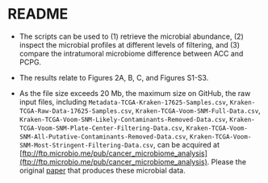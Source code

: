 # README

- The scripts can be used to (1) retrieve the microbial abundance, (2) inspect the microbial profiles at different levels of filtering, and (3) compare the intratumoral microbiome difference between ACC and PCPG.



- The results relate to Figures 2A, B, C, and Figures S1-S3.



- As the file size exceeds 20 Mb, the maximum size on GitHub, the raw input files, including `Metadata-TCGA-Kraken-17625-Samples.csv`, `Kraken-TCGA-Raw-Data-17625-Samples.csv`, `Kraken-TCGA-Voom-SNM-Full-Data.csv`, `Kraken-TCGA-Voom-SNM-Likely-Contaminants-Removed-Data.csv`, `Kraken-TCGA-Voom-SNM-Plate-Center-Filtering-Data.csv`, `Kraken-TCGA-Voom-SNM-All-Putative-Contaminants-Removed-Data.csv`, `Kraken-TCGA-Voom-SNM-Most-Stringent-Filtering-Data.csv`, can be acquired at  [ftp://ftp.microbio.me/pub/cancer_microbiome_analysis](ftp://ftp.microbio.me/pub/cancer_microbiome_analysis). Please the original [paper](https://www.nature.com/articles/s41586-020-2095-1) that produces these microbial data.


